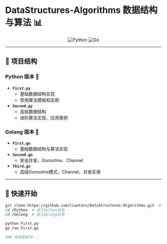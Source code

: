 # DataStructures-Algorithms 数据结构与算法 📊  

<div align="center">  

![Python](https://img.shields.io/badge/Python-3776AB?style=for-the-badge&logo=python&logoColor=white)
![Go](https://img.shields.io/badge/Go-00ADD8?style=for-the-badge&logo=go&logoColor=white)  

</div>  

---

## 📂 项目结构  

### **Python 版本** 🐍  
- **`First.py`**  
  - 基础数据结构实现  
  - 常用算法模板和实例  
- **`Second.py`**  
  - 高级数据结构  
  - 进阶算法实现、应用案例

### **Golang 版本** 🦫  
- **`First.go`**  
  - 基础数据结构与算法实现  
- **`Second.go`**  
  - 安全并发、Goroutine、Channel
- **`Third.go`**  
  - 高级Goroutine模式、Channel、并发实用

---

## 🚀 快速开始  
```bash
git clone https://github.com/liaotxcn/DataStructures-Algorithms.git  # 克隆仓库
cd /Python  # 进入Python目录
cd /Golang  # 进入Golang目录

python First.py  
go run First.go  

### 持续更新中...

